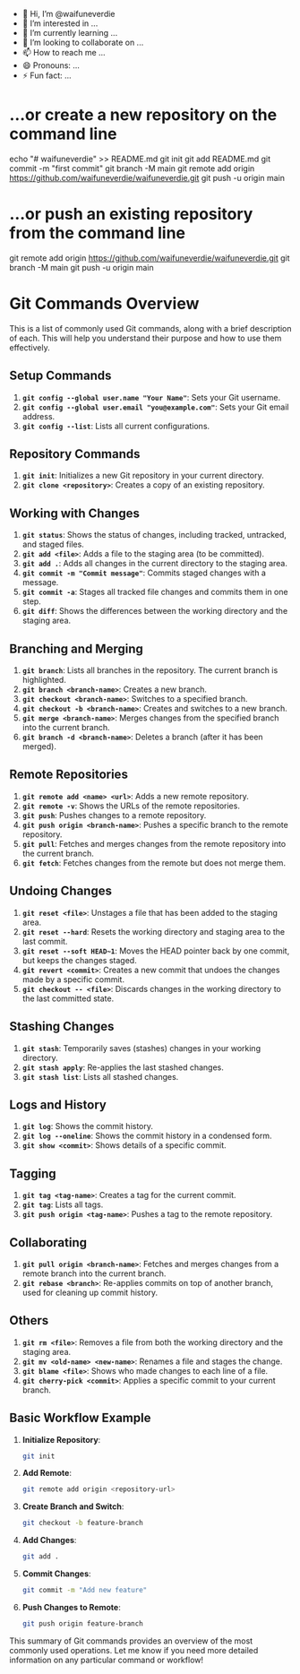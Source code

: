 - 👋 Hi, I’m @waifuneverdie
- 👀 I’m interested in ...
- 🌱 I’m currently learning ...
- 💞️ I’m looking to collaborate on ...
- 📫 How to reach me ...
- 😄 Pronouns: ...
- ⚡ Fun fact: ...

<!---
waifuneverdie/waifuneverdie is a ✨ special ✨ repository because its `README.md` (this file) appears on your GitHub profile.
You can click the Preview link to take a look at your changes.
--->
# …or create a new repository on the command line
echo "# waifuneverdie" >> README.md
git init
git add README.md
git commit -m "first commit"
git branch -M main
git remote add origin https://github.com/waifuneverdie/waifuneverdie.git
git push -u origin main

# …or push an existing repository from the command line
git remote add origin https://github.com/waifuneverdie/waifuneverdie.git
git branch -M main
git push -u origin main



# Git Commands Overview

This is a list of commonly used Git commands, along with a brief description of each. This will help you understand their purpose and how to use them effectively.

## Setup Commands
1. **`git config --global user.name "Your Name"`**: Sets your Git username.
2. **`git config --global user.email "you@example.com"`**: Sets your Git email address.
3. **`git config --list`**: Lists all current configurations.

## Repository Commands
1. **`git init`**: Initializes a new Git repository in your current directory.
2. **`git clone <repository>`**: Creates a copy of an existing repository.

## Working with Changes
1. **`git status`**: Shows the status of changes, including tracked, untracked, and staged files.
2. **`git add <file>`**: Adds a file to the staging area (to be committed).
3. **`git add .`**: Adds all changes in the current directory to the staging area.
4. **`git commit -m "Commit message"`**: Commits staged changes with a message.
5. **`git commit -a`**: Stages all tracked file changes and commits them in one step.
6. **`git diff`**: Shows the differences between the working directory and the staging area.

## Branching and Merging
1. **`git branch`**: Lists all branches in the repository. The current branch is highlighted.
2. **`git branch <branch-name>`**: Creates a new branch.
3. **`git checkout <branch-name>`**: Switches to a specified branch.
4. **`git checkout -b <branch-name>`**: Creates and switches to a new branch.
5. **`git merge <branch-name>`**: Merges changes from the specified branch into the current branch.
6. **`git branch -d <branch-name>`**: Deletes a branch (after it has been merged).

## Remote Repositories
1. **`git remote add <name> <url>`**: Adds a new remote repository.
2. **`git remote -v`**: Shows the URLs of the remote repositories.
3. **`git push`**: Pushes changes to a remote repository.
4. **`git push origin <branch-name>`**: Pushes a specific branch to the remote repository.
5. **`git pull`**: Fetches and merges changes from the remote repository into the current branch.
6. **`git fetch`**: Fetches changes from the remote but does not merge them.

## Undoing Changes
1. **`git reset <file>`**: Unstages a file that has been added to the staging area.
2. **`git reset --hard`**: Resets the working directory and staging area to the last commit.
3. **`git reset --soft HEAD~1`**: Moves the HEAD pointer back by one commit, but keeps the changes staged.
4. **`git revert <commit>`**: Creates a new commit that undoes the changes made by a specific commit.
5. **`git checkout -- <file>`**: Discards changes in the working directory to the last committed state.

## Stashing Changes
1. **`git stash`**: Temporarily saves (stashes) changes in your working directory.
2. **`git stash apply`**: Re-applies the last stashed changes.
3. **`git stash list`**: Lists all stashed changes.

## Logs and History
1. **`git log`**: Shows the commit history.
2. **`git log --oneline`**: Shows the commit history in a condensed form.
3. **`git show <commit>`**: Shows details of a specific commit.

## Tagging
1. **`git tag <tag-name>`**: Creates a tag for the current commit.
2. **`git tag`**: Lists all tags.
3. **`git push origin <tag-name>`**: Pushes a tag to the remote repository.

## Collaborating
1. **`git pull origin <branch-name>`**: Fetches and merges changes from a remote branch into the current branch.
2. **`git rebase <branch>`**: Re-applies commits on top of another branch, used for cleaning up commit history.

## Others
1. **`git rm <file>`**: Removes a file from both the working directory and the staging area.
2. **`git mv <old-name> <new-name>`**: Renames a file and stages the change.
3. **`git blame <file>`**: Shows who made changes to each line of a file.
4. **`git cherry-pick <commit>`**: Applies a specific commit to your current branch.

## Basic Workflow Example
1. **Initialize Repository**:
   ```bash
   git init
   ```
2. **Add Remote**:
   ```bash
   git remote add origin <repository-url>
   ```
3. **Create Branch and Switch**:
   ```bash
   git checkout -b feature-branch
   ```
4. **Add Changes**:
   ```bash
   git add .
   ```
5. **Commit Changes**:
   ```bash
   git commit -m "Add new feature"
   ```
6. **Push Changes to Remote**:
   ```bash
   git push origin feature-branch
   ```

This summary of Git commands provides an overview of the most commonly used operations. Let me know if you need more detailed information on any particular command or workflow!
